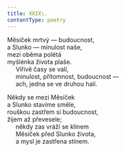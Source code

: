 ```yaml
---
title: XXIX\.
contentType: poetry
---
```


<section>

Měsíček mrtvý — budoucnost,  
a Slunko — minulost naše,  
mezi oběma polétá  
myšlénka života plaše.  
     Vířivě časy se valí,  
     minulost, přítomnost, budoucnost —  
     ach, jedna se ve druhou halí.

</section>

<section>

Někdy se mezi Měsíček  
a Slunko stavíme směle,  
rouškou zastřem si budoucnost,  
žijem až převesele;  
     někdy zas vráží se klínem  
     Měsíček před Slunko života,  
     a mysl je zastřena stínem.

</section>
